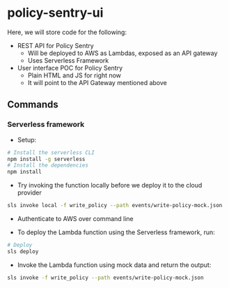 # policy-sentry-ui

Here, we will store code for the following:

* REST API for Policy Sentry
  * Will be deployed to AWS as Lambdas, exposed as an API gateway
  * Uses Serverless Framework
* User interface POC for Policy Sentry
  * Plain HTML and JS for right now
  * It will point to the API Gateway mentioned above

## Commands

### Serverless framework

* Setup:

```bash
# Install the serverless CLI
npm install -g serverless
# Install the dependencies
npm install
```

* Try invoking the function locally before we deploy it to the cloud provider

```bash
sls invoke local -f write_policy --path events/write-policy-mock.json
```

* Authenticate to AWS over command line

* To deploy the Lambda function using the Serverless framework, run:

```bash
# Deploy
sls deploy
```

* Invoke the Lambda function using mock data and return the output:

```bash
sls invoke -f write_policy --path events/write-policy-mock.json
```